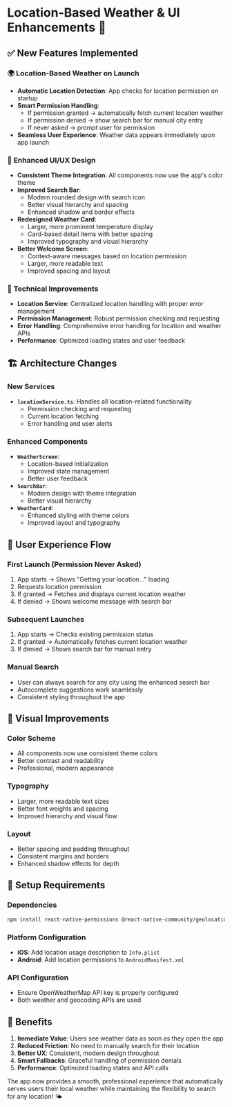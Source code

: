 # Location-Based Weather & UI Enhancements 🚀

## ✅ **New Features Implemented**

### 🌍 **Location-Based Weather on Launch**

- **Automatic Location Detection**: App checks for location permission on startup
- **Smart Permission Handling**:
  - If permission granted → automatically fetch current location weather
  - If permission denied → show search bar for manual city entry
  - If never asked → prompt user for permission
- **Seamless User Experience**: Weather data appears immediately upon app launch

### 🎨 **Enhanced UI/UX Design**

- **Consistent Theme Integration**: All components now use the app's color theme
- **Improved Search Bar**:
  - Modern rounded design with search icon
  - Better visual hierarchy and spacing
  - Enhanced shadow and border effects
- **Redesigned Weather Card**:
  - Larger, more prominent temperature display
  - Card-based detail items with better spacing
  - Improved typography and visual hierarchy
- **Better Welcome Screen**:
  - Context-aware messages based on location permission
  - Larger, more readable text
  - Improved spacing and layout

### 🔧 **Technical Improvements**

- **Location Service**: Centralized location handling with proper error management
- **Permission Management**: Robust permission checking and requesting
- **Error Handling**: Comprehensive error handling for location and weather APIs
- **Performance**: Optimized loading states and user feedback

## 🏗️ **Architecture Changes**

### New Services

- **`locationService.ts`**: Handles all location-related functionality
  - Permission checking and requesting
  - Current location fetching
  - Error handling and user alerts

### Enhanced Components

- **`WeatherScreen`**:
  - Location-based initialization
  - Improved state management
  - Better user feedback
- **`SearchBar`**:
  - Modern design with theme integration
  - Better visual hierarchy
- **`WeatherCard`**:
  - Enhanced styling with theme colors
  - Improved layout and typography

## 🎯 **User Experience Flow**

### First Launch (Permission Never Asked)

1. App starts → Shows "Getting your location..." loading
2. Requests location permission
3. If granted → Fetches and displays current location weather
4. If denied → Shows welcome message with search bar

### Subsequent Launches

1. App starts → Checks existing permission status
2. If granted → Automatically fetches current location weather
3. If denied → Shows search bar for manual entry

### Manual Search

- User can always search for any city using the enhanced search bar
- Autocomplete suggestions work seamlessly
- Consistent styling throughout the app

## 🎨 **Visual Improvements**

### Color Scheme

- All components now use consistent theme colors
- Better contrast and readability
- Professional, modern appearance

### Typography

- Larger, more readable text sizes
- Better font weights and spacing
- Improved hierarchy and visual flow

### Layout

- Better spacing and padding throughout
- Consistent margins and borders
- Enhanced shadow effects for depth

## 🔧 **Setup Requirements**

### Dependencies

```bash
npm install react-native-permissions @react-native-community/geolocation
```

### Platform Configuration

- **iOS**: Add location usage description to `Info.plist`
- **Android**: Add location permissions to `AndroidManifest.xml`

### API Configuration

- Ensure OpenWeatherMap API key is properly configured
- Both weather and geocoding APIs are used

## 🚀 **Benefits**

1. **Immediate Value**: Users see weather data as soon as they open the app
2. **Reduced Friction**: No need to manually search for their location
3. **Better UX**: Consistent, modern design throughout
4. **Smart Fallbacks**: Graceful handling of permission denials
5. **Performance**: Optimized loading states and API calls

The app now provides a smooth, professional experience that automatically serves users their local weather while maintaining the flexibility to search for any location! 🌤️
